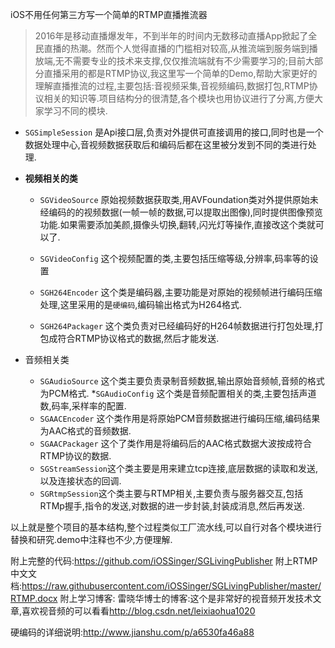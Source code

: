 iOS不用任何第三方写一个简单的RTMP直播推流器

>2016年是移动直播爆发年，不到半年的时间内无数移动直播App掀起了全民直播的热潮。然而个人觉得直播的门槛相对较高,从推流端到服务端到播放端,无不需要专业的技术来支撑,仅仅推流端就有不少需要学习的;目前大部分直播采用的都是RTMP协议,我这里写一个简单的Demo,帮助大家更好的理解直播推流的过程,主要包括:音视频采集,音视频编码,数据打包,RTMP协议相关的知识等.项目结构分的很清楚,各个模块也用协议进行了分离,方便大家学习不同的模块.

* `SGSimpleSession` 是Api接口层,负责对外提供可直接调用的接口,同时也是一个数据处理中心,音视频数据获取后和编码后都在这里被分发到不同的类进行处理.

* **视频相关的类**

	* `SGVideoSource`  原始视频数据获取类,用AVFoundation类对外提供原始未经编码的的视频数据(一帧一帧的数据,可以提取出图像),同时提供图像预览功能.如果需要添加美颜,摄像头切换,翻转,闪光灯等操作,直接改这个类就可以了.

	* `SGVideoConfig` 这个视频配置的类,主要包括压缩等级,分辨率,码率等的设置

	* `SGH264Encoder` 这个类是编码器,主要功能是对原始的视频帧进行编码压缩处理,这里采用的是`硬编码`,编码输出格式为H264格式.

	* `SGH264Packager` 这个类负责对已经编码好的H264帧数据进行打包处理,打包成符合RTMP协议格式的数据,然后才能发送.

* 音频相关类
	* `SGAudioSource` 这个类主要负责录制音频数据,输出原始音频帧,音频的格式为PCM格式.
	*`SGAudioConfig` 这个类是音频配置相关的类,主要包括声道数,码率,采样率的配置.
	* `SGAACEncoder` 这个类作用是将原始PCM音频数据进行编码压缩,编码结果为AAC格式的音频数据.
	* `SGAACPackager` 这个了类作用是将编码后的AAC格式数据大波按成符合RTMP协议的数据.
	* `SGStreamSession`这个类主要是用来建立tcp连接,底层数据的读取和发送,以及连接状态的回调.
	* `SGRtmpSession`这个类主要与RTMP相关,主要负责与服务器交互,包括RTMp握手,指令的发送,对数据的进一步封装,封装成消息,然后再发送.

以上就是整个项目的基本结构,整个过程类似工厂流水线,可以自行对各个模块进行替换和研究.demo中注释也不少,方便理解.

附上完整的代码:<https://github.com/iOSSinger/SGLivingPublisher>
附上RTMP中文文档:<https://raw.githubusercontent.com/iOSSinger/SGLivingPublisher/master/RTMP.docx>
附上学习博客:
雷晓华博士的博客:这个是非常好的视音频开发技术文章,喜欢视音频的可以看看<http://blog.csdn.net/leixiaohua1020>

硬编码的详细说明:<http://www.jianshu.com/p/a6530fa46a88>









































